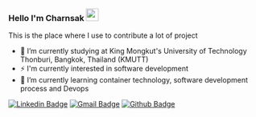 ### Hello I'm Charnsak <img src="https://media.giphy.com/media/hvRJCLFzcasrR4ia7z/giphy.gif" width="25px">
This is the place where I use to contribute a lot of project
- 🔭 I’m currently studying at King Mongkut's University of Technology Thonburi, Bangkok, Thailand (KMUTT)
- ⚡ I'm currently interested in software development
- 🌱 I’m currently learning container technology, software development process and Devops

[![Linkedin Badge](https://img.shields.io/badge/-f9uf-blue?style=flat&logo=Linkedin&logoColor=white&link=https://www.linkedin.com/in/f9uf/)](https://www.linkedin.com/in/f9uf/)
[![Gmail Badge](https://img.shields.io/badge/-atoseka-c14438?style=flat&logo=Gmail&logoColor=white&link=mailto:atoseka@gmail.com)](mailto:atoseka@gmail.com)
[![Github Badge](https://img.shields.io/badge/-@F9Uf-24292e?style=flat&logo=Github&logoColor=white&link=https://github.com/F9Uf)](https://github.com/F9Uf)
